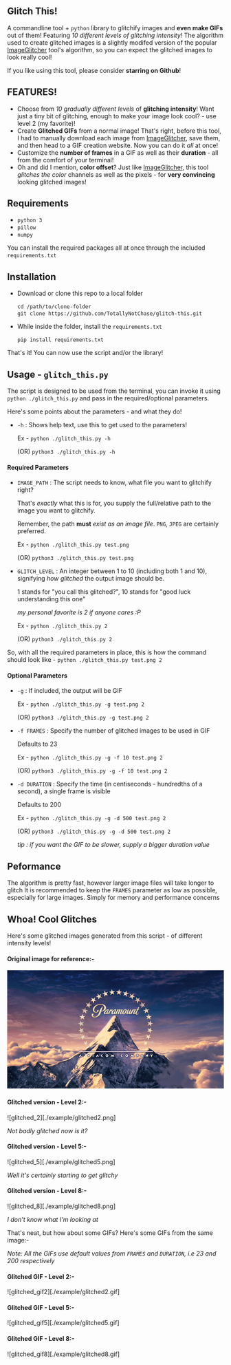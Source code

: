 ## Glitch This!
A commandline tool + `python` library to glitchify images and **even make GIFs** out of them!
Featuring *10 different levels of glitching intensity*! The algorithm used to create glitched images is a slightly modifed version of the popular [ImageGlitcher](https://www.airtightinteractive.com/demos/js/imageglitcher/) tool's algorithm, so you can expect the glitched images to look really cool!

If you like using this tool, please consider **starring on Github**!
## FEATURES!
* Choose from *10 gradually different levels* of **glitching intensity**!
  Want just a tiny bit of glitching, enough to make your image look cool? - use level 2 (my favorite)!
* Create **Glitched GIFs** from a normal image!
  That's right, before this tool, I had to manually download each image from [ImageGlitcher](https://www.airtightinteractive.com/demos/js/imageglitcher/), save them, and then head to a GIF creation website.
  Now you can do it *all* at once!
* Customize the **number of frames** in a GIF as well as their **duration** - all from the comfort of your terminal!
* Oh and did I mention, **color offset**? Just like [ImageGlitcher](https://www.airtightinteractive.com/demos/js/imageglitcher/), this tool *glitches the color* channels as well as the pixels - for **very convincing** looking glitched images!

## Requirements
* `python 3`
* `pillow`
* `numpy`

You can install the required packages all at once through the included `requirements.txt`
## Installation
* Download or clone this repo to a local folder
  ```
  cd /path/to/clone-folder
  git clone https://github.com/TotallyNotChase/glitch-this.git
  ```
* While inside the folder, install the `requirements.txt`
  ```
  pip install requirements.txt
  ```

That's it! You can now use the script and/or the library!

## Usage - `glitch_this.py`
The script is designed to be used from the terminal, you can invoke it using `python ./glitch_this.py` and pass in the required/optional parameters.

Here's some points about the parameters - and what they do!

* `-h` : Shows help text, use this to get used to the parameters!

  Ex - `python ./glitch_this.py -h`

  (OR) `python3 ./glitch_this.py -h`
#### Required Parameters
  * `IMAGE_PATH` : The script needs to know, what file you want to glitchify right?

    That's *exactly* what this is for, you supply the full/relative path to the image you want to glitchify.

    Remember, the path **must** *exist as an image file*. `PNG`, `JPEG` are certainly preferred.

    Ex - `python ./glitch_this.py test.png`

    (OR) `python3 ./glitch_this.py test.png`

  * `GLITCH_LEVEL` : An integer between 1 to 10 (including both 1 and 10), signifying *how glitched* the output image should be.

    1 stands for "you call this glitched?", 10 stands for "good luck understanding this one"

    *my personal favorite is 2 if anyone cares :P*

    Ex - `python ./glitch_this.py 2`

    (OR) `python3 ./glitch_this.py 2`

So, with all the required parameters in place, this is how the command should look like - `python ./glitch_this.py test.png 2`
#### Optional Parameters
  * `-g` : If included, the output will be GIF

    Ex - `python ./glitch_this.py -g test.png 2`

    (OR) `python3 ./glitch_this.py -g test.png 2`

  * `-f FRAMES` : Specify the number of glitched images to be used in GIF

    Defaults to 23

    Ex - `python ./glitch_this.py -g -f 10 test.png 2`

    (OR) `python3 ./glitch_this.py -g -f 10 test.png 2`

  * `-d DURATION` : Specify the time (in centiseconds - hundredths of a second), a single frame is visible

    Defaults to 200

    Ex - `python ./glitch_this.py -g -d 500 test.png 2`

    (OR) `python3 ./glitch_this.py -g -d 500 test.png 2`

    *tip : if you want the GIF to be slower, supply a bigger duration value*

## Peformance
The algorithm is pretty fast, however larger image files will take longer to glitch
It is recommended to keep the `FRAMES` parameter as low as possible, especially for large images. Simply for memory and performance concerns

## Whoa! Cool Glitches
Here's some glitched images generated from this script - of different intensity levels!

#### Original image for reference:-

![og_img](./example/source.png)

#### Glitched version - Level 2:-

![glitched_2][./example/glitched2.png]

*Not badly glitched now is it?*

#### Glitched version - Level 5:-

![glitched_5][./example/glitched5.png]

*Well it's certainly starting to get glitchy*

#### Glitched version  - Level 8:-

![glitched_8][./example/glitched8.png]

*I don't know what I'm looking at*

That's neat, but how about some GIFs? Here's some GIFs from the same image:-

*Note: All the GIFs use default values from `FRAMES` and `DURATION`, i.e 23 and 200 respectively*

#### Glitched GIF - Level 2:-

![glitched_gif2][./example/glitched2.gif]

#### Glitched GIF - Level 5:-

![glitched_gif5][./example/glitched5.gif]

#### Glitched GIF  - Level 8:-

![glitched_gif8][./example/glitched8.gif]

